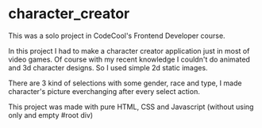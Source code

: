 # character_creator

This was a solo project in CodeCool's Frontend Developer course.

In this project I had to make a character creator application just in most of video games.
Of course with my recent knowledge I couldn't do animated and 3d character designs. So I used simple 2d static images.

There are 3 kind of selections with some gender, race and type, I made character's picture everchanging after every select action.

This project was made with pure HTML, CSS and Javascript (without using only and empty #root div)
